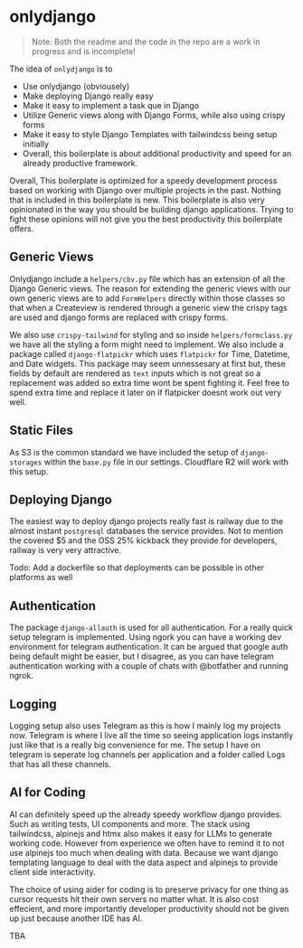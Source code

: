 # onlydjango

> Note: Both the readme and the code in the repo are a work in progress and is incomplete!

The idea of `onlydjango` is to 
- Use onlydjango (obviousely)
- Make deploying Django really easy
- Make it easy to implement a task que in Django
- Utilize Generic views along with Django Forms, while also using crispy forms
- Make it easy to style Django Templates with tailwindcss being setup initially
- Overall, this boilerplate is about additional productivity and speed for an already productive framework.

Overall, This boilerplate is optimized for a speedy development process based on working with Django over multiple projects in the past. Nothing that is included in this boilerplate is new. This boilerplate is also very opinionated in the way you should be building django applications. Trying to fight these opinions will not give you the best productivity this boilerplate offers.

## Generic Views

Onlydjango include a `helpers/cbv.py` file which has an extension of all the Django Generic views. The reason for extending the generic views with our own generic views are to add `FormHelpers` directly within those classes so that when a Createview is rendered through a generic view the crispy tags are used and django forms are replaced with crispy forms.

We also use `crispy-tailwind` for styling and so inside `helpers/formclass.py` we have all the styling a form might need to implement. We also include a package called `django-flatpickr` which uses `flatpickr` for Time, Datetime, and Date widgets. This package may seem unnessesary at first but, these fields by default are rendered as `text` inputs which is not great so a replacement was added so extra time wont be spent fighting it. Feel free to spend extra time and replace it later on if flatpicker doesnt work out very well.

## Static Files

As S3 is the common standard we have included the setup of `django-storages` within the `base.py` file in our settings. Cloudflare R2 will work with this setup.

## Deploying Django

The easiest way to deploy django projects really fast is railway due to the almost instant `postgresql` databases the service provides. Not to mention the covered $5 and the OSS 25% kickback they provide for developers, railway is very very attractive.

Todo: Add a dockerfile so that deployments can be possible in other platforms as well

## Authentication

The package `django-allauth` is used for all authentication. For a really quick setup telegram is implemented. Using ngork you can have a working dev environment for telegram authentication. It can be argued that google auth being default might be easier, but I disagree, as you can have telegram authentication working with a couple of chats with @botfather and running ngrok.

## Logging 

Logging setup also uses Telegram as this is how I mainly log my projects now. Telegram is where I live all the time so seeing application logs instantly just like that is a really big convenience for me. The setup I have on telegram is seperate log channels per application and a folder called Logs that has all these channels.

## AI for Coding

AI can definitely speed up the already speedy workflow django provides. Such as writing tests, UI components and more. The stack using tailwindcss, alpinejs and htmx also makes it easy for LLMs to generate working code. However from experience we often have to remind it to not use alpinejs too much when dealing with data. Because we want django templating language to deal with the data aspect and alpinejs to provide client side interactivity.

The choice of using aider for coding is to preserve privacy for one thing as cursor requests hit their own servers no matter what. It is also cost effecient, and more importantly developer productivity should not be given up just because another IDE has AI.

TBA

